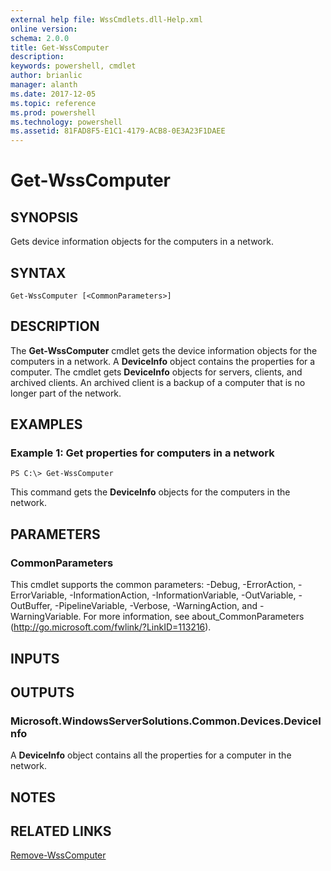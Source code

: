 ```yaml
---
external help file: WssCmdlets.dll-Help.xml
online version: 
schema: 2.0.0
title: Get-WssComputer
description: 
keywords: powershell, cmdlet
author: brianlic
manager: alanth
ms.date: 2017-12-05
ms.topic: reference
ms.prod: powershell
ms.technology: powershell
ms.assetid: 81FAD8F5-E1C1-4179-ACB8-0E3A23F1DAEE
---
```


# Get-WssComputer

## SYNOPSIS
Gets device information objects for the computers in a network.

## SYNTAX

```
Get-WssComputer [<CommonParameters>]
```

## DESCRIPTION
The **Get-WssComputer** cmdlet gets the device information objects for the computers in a network.
A **DeviceInfo** object contains the properties for a computer.
The cmdlet gets **DeviceInfo** objects for servers, clients, and archived clients.
An archived client is a backup of a computer that is no longer part of the network.

## EXAMPLES

### Example 1: Get properties for computers in a network
```
PS C:\> Get-WssComputer
```

This command gets the **DeviceInfo** objects for the computers in the network.

## PARAMETERS

### CommonParameters
This cmdlet supports the common parameters: -Debug, -ErrorAction, -ErrorVariable, -InformationAction, -InformationVariable, -OutVariable, -OutBuffer, -PipelineVariable, -Verbose, -WarningAction, and -WarningVariable. For more information, see about_CommonParameters (http://go.microsoft.com/fwlink/?LinkID=113216).

## INPUTS

## OUTPUTS

### Microsoft.WindowsServerSolutions.Common.Devices.DeviceInfo
A **DeviceInfo** object contains all the properties for a computer in the network.

## NOTES

## RELATED LINKS

[Remove-WssComputer](./Remove-WssComputer.md)

